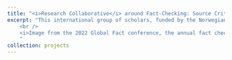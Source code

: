 ```yaml
---
title: "<i>Research Collaborative</i> around Fact-Checking: Source Criticism and Mediated Disinformation"
excerpt: "This international group of scholars, funded by the Norwegian Research Council (2021 - ongoing), engage in critical, empirical analysis of the challenges tech and platform companies, fact checking organisations, and journalists face when addressing disinformation. The project also explores ways to detect and counter disinformation, specifically during periods of elections<br/><br /><img src='/images/globalfact9.jpg'>
	<br />
	<i>Image from the 2022 Global Fact conference, the annual fact checking summit, which was hosted by the team in Oslo.</i>
	"
collection: projects
---
```











